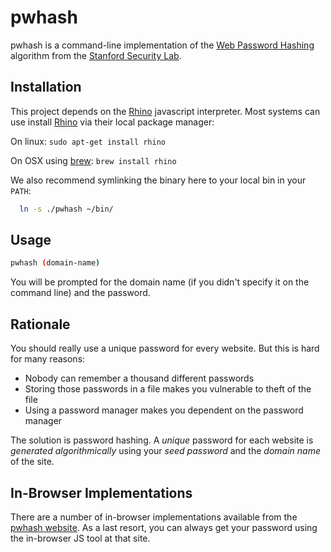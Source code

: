 # pwhash #

pwhash is a command-line implementation of the [Web Password Hashing][] algorithm from the [Stanford Security Lab][].

[Web password hashing]: http://crypto.stanford.edu/PwdHash
[Stanford Security Lab]: http://seclab.stanford.edu/

## Installation ##

This project depends on the [Rhino][] javascript interpreter.
Most systems can use install [Rhino][] via their local package manager:

On linux: `sudo apt-get install rhino`

On OSX using [brew][]: `brew install rhino`

We also recommend symlinking the binary here to your local bin in your `PATH`:
```bash
  ln -s ./pwhash ~/bin/
```

[Rhino]: https://developer.mozilla.org/en-US/docs/Rhino
[brew]: http://mxcl.github.com/homebrew/

## Usage ##

```bash
pwhash (domain-name)
```

You will be prompted for the domain name (if you didn't specify it on the command line) and the password.

## Rationale ##

You should really use a unique password for every website.
But this is hard for many reasons:

* Nobody can remember a thousand different passwords
* Storing those passwords in a file makes you vulnerable to theft of the file
* Using a password manager makes you dependent on the password manager

The solution is password hashing.
A *unique* password for each website is *generated algorithmically* using your *seed password* and the *domain name* of the site.

## In-Browser Implementations ##

There are a number of in-browser implementations available from the [pwhash website][].
As a last resort, you can always get your password using the in-browser JS tool at that site.

[pwhash website]: https://www.pwdhash.com/

